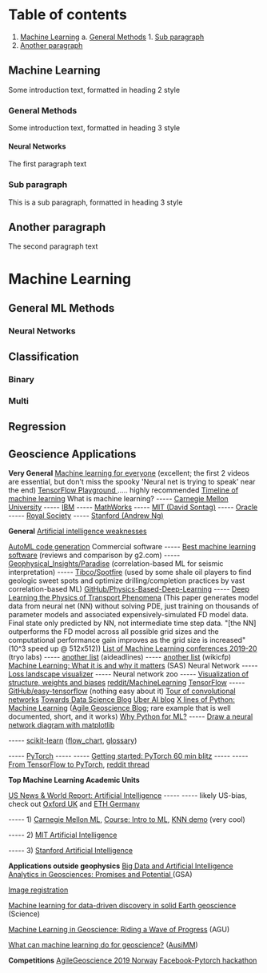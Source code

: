 # Table of contents
1. [Machine Learning](#MachineLearning)
    a. [General Methods](#GeneralMethods)
         1. [Sub paragraph](#subparagraph1)
3. [Another paragraph](#paragraph2)

## Machine Learning <a name="MachineLearning"></a>
Some introduction text, formatted in heading 2 style

### General Methods <a name="GeneralMethods"></a>
Some introduction text, formatted in heading 3 style

#### Neural Networks <a name="NeuralNetworks"></a>
The first paragraph text

### Sub paragraph <a name="subparagraph1"></a>
This is a sub paragraph, formatted in heading 3 style

## Another paragraph <a name="paragraph2"></a>
The second paragraph text

# Machine Learning
## General ML Methods
### Neural Networks
## Classification
### Binary
### Multi
## Regression
## Geoscience Applications

**Very General**
[Machine learning for everyone](https://vas3k.com/blog/machine_learning/) (excellent; the first 2 videos are essential, but don&#39;t miss the spooky &#39;Neural net is trying to speak&#39; near the end)
[TensorFlow Playground ](https://playground.tensorflow.org/#activation=tanh&amp;batchSize=10&amp;dataset=circle&amp;regDataset=reg-plane&amp;learningRate=0.03&amp;regularizationRate=0&amp;noise=0&amp;networkShape=4,2&amp;seed=0.58965&amp;showTestData=false&amp;discretize=false&amp;percTrainData=50&amp;x=true&amp;y=true&amp;xTimesY=false&amp;xSquared=false&amp;ySquared=false&amp;cosX=false&amp;sinX=false&amp;cosY=false&amp;sinY=false&amp;collectStats=false&amp;problem=classification&amp;initZero=false&amp;hideText=false)..... highly recommended
[Timeline of machine learning](https://en.m.wikipedia.org/wiki/Timeline_of_machine_learning)
What is machine learning?
----- [Carnegie Mellon University](https://www.ml.cmu.edu/machine-learning/what-is-machine-learning.html)
----- [IBM](https://www.ibm.com/analytics/machine-learning)
----- [MathWorks](https://www.mathworks.com/discovery/machine-learning.html)
----- [MIT (David Sontag)](https://people.csail.mit.edu/dsontag/courses/ml16/slides/lecture1.pdf)
----- [Oracle](https://www.oracle.com/artificial-intelligence/what-is-machine-learning.html)
----- [Royal Society](https://royalsociety.org/topics-policy/projects/machine-learning/videos-and-background-information/)
----- [Stanford (Andrew Ng)](http://mlclass.stanford.edu/)

**General**
[Artificial intelligence weaknesses](https://cmns.umd.edu/news-events/features/4470)

[AutoML code generation](https://www.reddit.com/r/MachineLearning/comments/cpu5uc/research_what_is_the_state_of_automl_in_2019/)
Commercial software
----- [Best machine learning software](https://www.g2.com/categories/machine-learning) (reviews and comparison by g2.com)
----- [Geophysical\_Insights/Paradise](https://www.geoinsights.com/capabilities/) (correlation-based ML for seismic interpretation)
----- [Tibco/Spotfire](https://www.tibco.com/products/tibco-spotfire) (used by some shale oil players to find geologic sweet spots and optimize drilling/completion practices by vast correlation-based ML)
[GitHub/Physics-Based-Deep-Learning](https://github.com/thunil/Physics-Based-Deep-Learning)
----- [Deep Learning the Physics of Transport Phenomena](https://arxiv.org/pdf/1709.02432.pdf) (This paper generates model data from neural net (NN) without solving PDE, just training on thousands of parameter models and associated expensively-simulated FD model data. Final state only predicted by NN, not intermediate time step data. &quot;[the NN] outperforms the FD model across all possible grid sizes and the computational performance gain improves as the grid size is increased&quot; (10^3 speed up @ 512x512))
[List of Machine Learning conferences 2019-20](https://tryolabs.com/blog/machine-learning-deep-learning-conferences/) (tryo labs)
----- [another list](https://aideadlin.es/?sub=ML,CV,NLP,RO,SP,DM) (aideadlines)
----- [another list](http://www.wikicfp.com/cfp/call?conference=machine%20learning) (wikicfp)
[Machine Learning: What it is and why it matters](https://www.sas.com/en_us/insights/analytics/machine-learning.html) (SAS)
Neural Network
----- [Loss landscape visualizer](http://www.telesens.co/loss-landscape-viz/viewer.html)
----- Neural network zoo
----- [Visualization of structure, weights and biases](http://www.mghpcc.org/neural-networks-earthquakes/neuralnetworkforhelen/)
[reddit/MachineLearning](https://www.reddit.com/r/MachineLearning/)
[TensorFlow](https://www.tensorflow.org/)
----- [GitHub/easy-tensorflow](https://github.com/easy-tensorflow/easy-tensorflow) (nothing easy about it)
[Tour of convolutional networks](https://arxiv.org/abs/1908.05168)
[Towards Data Science Blog](https://towardsdatascience.com/)
[Uber AI blog](https://eng.uber.com/category/articles/ai/)
[X lines of Python: Machine Learning](https://agilescientific.com/blog/2017/1/4/x-lines-of-python-machine-learning?rq=machine%20learning) ([Agile Geoscience Blog](https://agilescientific.com/blog); rare example that is well documented, short, and it works)
[Why Python for ML?](https://www.merixstudio.com/blog/why-python-so-popular-machine-learning/)
----- [Draw a neural network diagram with matplotlib](https://gist.github.com/craffel/2d727968c3aaebd10359)

----- [scikit-learn](https://scikit-learn.org/stable/) ([flow\_chart](https://scikit-learn.org/stable/tutorial/machine_learning_map/index.html), [glossary](https://scikit-learn.org/stable/glossary.html))

----- [PyTorch](https://pytorch.org/)
----- ----- [Getting started: PyTorch 60 min blitz](https://pytorch.org/tutorials/beginner/deep_learning_60min_blitz.html)
----- ----- [From TensorFlow to PyTorch](https://medium.com/huggingface/from-tensorflow-to-pytorch-265f40ef2a28), [reddit thread](https://www.reddit.com/r/MachineLearning/comments/co5sua/d_how_to_convert_a_pretrained_tensorflow_model_to/)

**Top Machine Learning Academic Units**

[US News &amp; World Report: Artificial Intelligence](https://www.usnews.com/best-graduate-schools/top-science-schools/artificial-intelligence-rankings)
----- ----- likely US-bias, check out [Oxford UK](https://www.cs.ox.ac.uk/research/ai_ml/) and [ETH Germany](https://ml.inf.ethz.ch/)

----- 1) [Carnegie Mellon ML](https://www.ml.cmu.edu/), [Course: Intro to ML](https://www.cs.cmu.edu/~lwehbe/10701_S19/), [KNN demo](http://vision.stanford.edu/teaching/cs231n-demos/knn/) (very cool)

----- 2)  [MIT Artificial Intelligence](https://www.csail.mit.edu/research)

----- 3) [Stanford Artificial Intelligence](http://ai.stanford.edu/)

**Applications outside geophysics**
[Big Data and Artificial Intelligence Analytics in Geosciences: Promises and Potential ](http://www.geosociety.org/gsatoday/groundwork/G372GW/article.htm)(GSA)

[Image registration](https://www.reddit.com/r/MachineLearning/comments/crh5om/d_why_have_we_not_seen_equivalent_success_in_deep/)

[Machine learning for data-driven discovery in solid Earth geoscience](https://science.sciencemag.org/content/363/6433/eaau0323) (Science)

[Machine Learning in Geoscience: Riding a Wave of Progress](https://eos.org/meeting-reports/machine-learning-in-geoscience-riding-a-wave-of-progress) (AGU)

[What can machine learning do for geoscience?](https://www.ausimmbulletin.com/feature/can-machine-learning-geoscience/) ([AusiMM](https://ausimm.com/))

**Competitions**
[AgileGeoscience 2019 Norway](https://agilescientific.com/blog/2019/8/13/the-hack-returns-to-norway)
[Facebook-Pytorch hackathon](https://www.reddit.com/r/MachineLearning/comments/cot2xm/n_facebook_launches_online_global_pytorch/)
